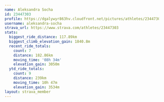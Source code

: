 ```yaml
---
name: Aleksandra Socha
id: 23447303
profile: https://dgalywyr863hv.cloudfront.net/pictures/athletes/23447303/14745546/4/large.jpg
username: aleksandra-socha
strava_url: https://www.strava.com/athletes/23447303
stats:
  biggest_ride_distance: 117.89km
  biggest_climb_elevation_gain: 1840.8m
  recent_ride_totals:
    count: 7
    distance: 182.86km
    moving_time: '08h 34m'
    elevation_gain: 3050m
  ytd_ride_totals:
    count: 9
    distance: 239km
    moving_time: 10h 47m
    elevation_gain: 3534m
layout: strava_member
--- 
```

